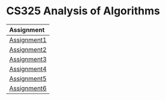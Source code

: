 # CS325 Analysis of Algorithms

|Assignment|
|:-------------|
|[Assignment1](https://github.com/ambacc244/cs325_analysis_of_algorithms/tree/master/assign1)|
|[Assignment2](https://github.com/ambacc244/cs325_analysis_of_algorithms/tree/master/assign2)|
|[Assignment3](https://github.com/ambacc244/cs325_analysis_of_algorithms/tree/master/assign3)|
|[Assignment4](https://github.com/ambacc244/cs325_analysis_of_algorithms/tree/master/assign4)|
|[Assignment5](https://github.com/ambacc244/cs325_analysis_of_algorithms/tree/master/assign5)|
|[Assignment6](https://github.com/ambacc244/cs325_analysis_of_algorithms/tree/master/assign6)|
